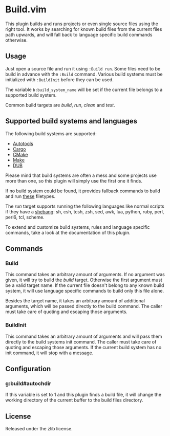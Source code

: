 # Build.vim

This plugin builds and runs projects or even single source files using the
right tool. It works by searching for known build files from the current
files path upwards, and will fall back to language specific build commands
otherwise.

## Usage

Just open a source file and run it using `:Build run`. Some files need to
be build in advance with the `:Build` command. Various build systems must
be initialized with `:BuildInit` before they can be used.

The variable `b:build_system_name` will be set if the current file belongs
to a supported build system.

Common build targets are _build_, _run_, _clean_ and _test_.

## Supported build systems and languages

The following build systems are supported:

  * [Autotools](http://www.gnu.org/software/autoconf/)
  * [Cargo](https://crates.io/)
  * [CMake](http://www.cmake.org/)
  * [Make](https://en.wikipedia.org/wiki/Make_(software))
  * [DUB](http://code.dlang.org/)

Please mind that build systems are often a mess and some projects use more
than one, so this plugin will simply use the first one it finds.

If no build system could be found, it provides fallback commands to build
and run [these](https://github.com/AlxHnr/build.vim/blob/master/autoload/build.vim#L69)
filetypes.

The _run_ target supports running the following languages like normal
scripts if they have a
[shebang](http://en.wikipedia.org/wiki/Shebang_(Unix)): sh, csh, tcsh, zsh,
sed, awk, lua, python, ruby, perl, perl6, tcl, scheme.

To extend and customize build systems, rules and language specific
commands, take a look at the documentation of this plugin.

## Commands

### Build

This command takes an arbitrary amount of arguments. If no argument was
given, it will try to build the _build_ target. Otherwise the first
argument must be a valid target name. If the current file doesn't belong to
any known build system, it will use language specific commands to build
only this file alone.

Besides the target name, it takes an arbitrary amount of additional
arguments, which will be passed directly to the build command. The caller
must take care of quoting and escaping those arguments.

### BuildInit

This command takes an arbitrary amount of arguments and will pass them
directly to the build systems init command. The caller must take care of
quoting and escaping those arguments. If the current build system has no
init command, it will stop with a message.

## Configuration

### g:build#autochdir

If this variable is set to 1 and this plugin finds a build file, it will
change the working directory of the current buffer to the build files
directory.

## License

Released under the zlib license.
